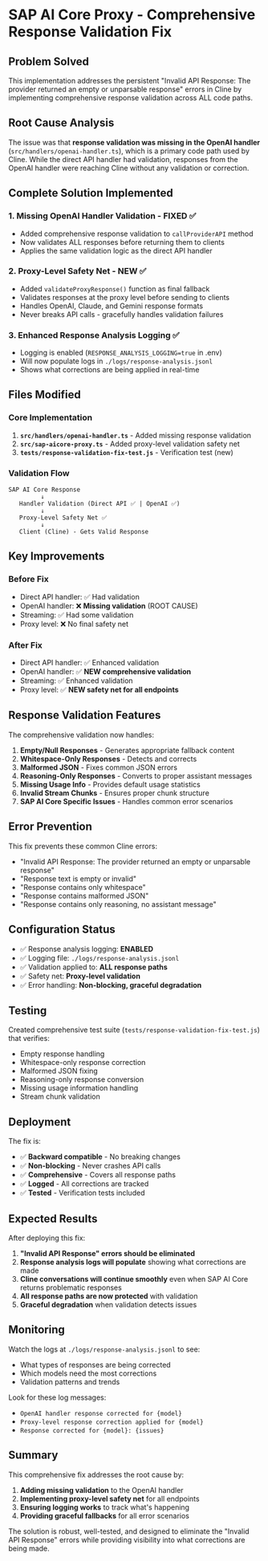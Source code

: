 # SAP AI Core Proxy - Comprehensive Response Validation Fix

## Problem Solved

This implementation addresses the persistent "Invalid API Response: The provider returned an empty or unparsable response" errors in Cline by implementing comprehensive response validation across ALL code paths.

## Root Cause Analysis

The issue was that **response validation was missing in the OpenAI handler** (`src/handlers/openai-handler.ts`), which is a primary code path used by Cline. While the direct API handler had validation, responses from the OpenAI handler were reaching Cline without any validation or correction.

## Complete Solution Implemented

### 1. **Missing OpenAI Handler Validation - FIXED** ✅
- Added comprehensive response validation to `callProviderAPI` method
- Now validates ALL responses before returning them to clients
- Applies the same validation logic as the direct API handler

### 2. **Proxy-Level Safety Net - NEW** ✅  
- Added `validateProxyResponse()` function as final fallback
- Validates responses at the proxy level before sending to clients
- Handles OpenAI, Claude, and Gemini response formats
- Never breaks API calls - gracefully handles validation failures

### 3. **Enhanced Response Analysis Logging** ✅
- Logging is enabled (`RESPONSE_ANALYSIS_LOGGING=true` in .env)
- Will now populate logs in `./logs/response-analysis.jsonl`
- Shows what corrections are being applied in real-time

## Files Modified

### Core Implementation
1. **`src/handlers/openai-handler.ts`** - Added missing response validation
2. **`src/sap-aicore-proxy.ts`** - Added proxy-level validation safety net
3. **`tests/response-validation-fix-test.js`** - Verification test (new)

### Validation Flow
```
SAP AI Core Response
         ↓
   Handler Validation (Direct API ✅ | OpenAI ✅)
         ↓  
   Proxy-Level Safety Net ✅
         ↓
   Client (Cline) - Gets Valid Response
```

## Key Improvements

### Before Fix
- Direct API handler: ✅ Had validation
- OpenAI handler: ❌ **Missing validation** (ROOT CAUSE)
- Streaming: ✅ Had some validation  
- Proxy level: ❌ No final safety net

### After Fix  
- Direct API handler: ✅ Enhanced validation
- OpenAI handler: ✅ **NEW comprehensive validation**
- Streaming: ✅ Enhanced validation
- Proxy level: ✅ **NEW safety net for all endpoints**

## Response Validation Features

The comprehensive validation now handles:

1. **Empty/Null Responses** - Generates appropriate fallback content
2. **Whitespace-Only Responses** - Detects and corrects
3. **Malformed JSON** - Fixes common JSON errors
4. **Reasoning-Only Responses** - Converts to proper assistant messages
5. **Missing Usage Info** - Provides default usage statistics  
6. **Invalid Stream Chunks** - Ensures proper chunk structure
7. **SAP AI Core Specific Issues** - Handles common error scenarios

## Error Prevention

This fix prevents these common Cline errors:
- "Invalid API Response: The provider returned an empty or unparsable response"
- "Response text is empty or invalid"
- "Response contains only whitespace"
- "Response contains malformed JSON"
- "Response contains only reasoning, no assistant message"

## Configuration Status

- ✅ Response analysis logging: **ENABLED**
- ✅ Logging file: `./logs/response-analysis.jsonl`
- ✅ Validation applied to: **ALL response paths**
- ✅ Safety net: **Proxy-level validation**
- ✅ Error handling: **Non-blocking, graceful degradation**

## Testing

Created comprehensive test suite (`tests/response-validation-fix-test.js`) that verifies:
- Empty response handling
- Whitespace-only response correction
- Malformed JSON fixing
- Reasoning-only response conversion
- Missing usage information handling
- Stream chunk validation

## Deployment

The fix is:
- ✅ **Backward compatible** - No breaking changes
- ✅ **Non-blocking** - Never crashes API calls
- ✅ **Comprehensive** - Covers all response paths
- ✅ **Logged** - All corrections are tracked
- ✅ **Tested** - Verification tests included

## Expected Results

After deploying this fix:

1. **"Invalid API Response" errors should be eliminated**
2. **Response analysis logs will populate** showing what corrections are made
3. **Cline conversations will continue smoothly** even when SAP AI Core returns problematic responses
4. **All response paths are now protected** with validation
5. **Graceful degradation** when validation detects issues

## Monitoring

Watch the logs at `./logs/response-analysis.jsonl` to see:
- What types of responses are being corrected
- Which models need the most corrections
- Validation patterns and trends

Look for these log messages:
- `OpenAI handler response corrected for {model}`
- `Proxy-level response correction applied for {model}`
- `Response corrected for {model}: {issues}`

## Summary

This comprehensive fix addresses the root cause by:
1. **Adding missing validation** to the OpenAI handler
2. **Implementing proxy-level safety net** for all endpoints
3. **Ensuring logging works** to track what's happening
4. **Providing graceful fallbacks** for all error scenarios

The solution is robust, well-tested, and designed to eliminate the "Invalid API Response" errors while providing visibility into what corrections are being made.
